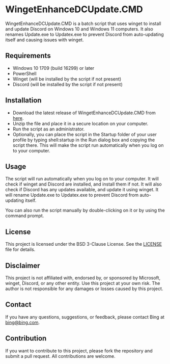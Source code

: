 # WingetEnhanceDCUpdate.CMD

WingetEnhanceDCUpdate.CMD is a batch script that uses winget to install and update Discord on Windows 10 and Windows 11 computers. It also renames Update.exe to Updatex.exe to prevent Discord from auto-updating itself and causing issues with winget.

## Requirements

- Windows 10 1709 (build 16299) or later
- PowerShell
- Winget (will be installed by the script if not present)
- Discord (will be installed by the script if not present)

## Installation

- Download the latest release of WingetEnhanceDCUpdate.CMD from [here](https://github.com/minimelkav/BetterDiscordUpdates).
- Unzip the file and place it in a secure location on your computer.
- Run the script as an administrator.
- Optionally, you can place the script in the Startup folder of your user profile by typing shell:startup in the Run dialog box and copying the script there. This will make the script run automatically when you log on to your computer.

## Usage

The script will run automatically when you log on to your computer. It will check if winget and Discord are installed, and install them if not. It will also check if Discord has any updates available, and update it using winget. It will rename Update.exe to Updatex.exe to prevent Discord from auto-updating itself.

You can also run the script manually by double-clicking on it or by using the command prompt.

## License

This project is licensed under the BSD 3-Clause License. See the [LICENSE](https://github.com/Bing/WingetEnhanceDCUpdate.CMD/blob/main/LICENSE) file for details.

## Disclaimer

This project is not affiliated with, endorsed by, or sponsored by Microsoft, winget, Discord, or any other entity. Use this project at your own risk. The author is not responsible for any damages or losses caused by this project.

## Contact

If you have any questions, suggestions, or feedback, please contact Bing at bing@bing.com.

## Contribution

If you want to contribute to this project, please fork the repository and submit a pull request. All contributions are welcome.
